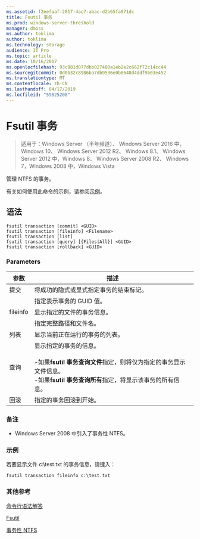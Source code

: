 ```yaml
---
ms.assetid: f2eefaaf-2817-4ac7-abac-d2b65fa971dc
title: Fsutil 事务
ms.prod: windows-server-threshold
manager: dmoss
ms.author: toklima
author: toklima
ms.technology: storage
audience: IT Pro
ms.topic: article
ms.date: 10/16/2017
ms.openlocfilehash: 93c981d077dbb027400a1eb2e2c662f72c14cc44
ms.sourcegitcommit: 0d0b32c8986ba7db9536e0b8648d4ddf9b03e452
ms.translationtype: MT
ms.contentlocale: zh-CN
ms.lasthandoff: 04/17/2019
ms.locfileid: "59825208"
---
```

# <a name="fsutil-transaction"></a>Fsutil 事务
>适用于：Windows Server （半年频道）、 Windows Server 2016 中，Windows 10、 Windows Server 2012 R2、 Windows 8.1、 Windows Server 2012 中，Windows 8、 Windows Server 2008 R2、 Windows 7，Windows 2008 中，Windows Vista

管理 NTFS 的事务。

有关如何使用此命令的示例，请参阅[示例](#BKMK_examples)。

## <a name="syntax"></a>语法

```
fsutil transaction [commit] <GUID>
fsutil transaction [fileinfo] <Filename>
fsutil transaction [list]
fsutil transaction [query] [{Files|All}] <GUID>
fsutil transaction [rollback] <GUID>

```

### <a name="parameters"></a>Parameters

|参数|描述|
|-------------|---------------|
|提交|将成功的隐式或显式指定事务的结束标记。|
|<GUID>|指定表示事务的 GUID 值。|
|fileinfo|显示指定的文件的事务信息。|
|<Filename>|指定完整路径和文件名。|
|列表|显示当前正在运行的事务的列表。|
|查询|显示指定的事务的信息。<br /><br />-如果**fsutil 事务查询文件**指定，则将仅为指定的事务显示文件信息。<br />-如果**fsutil 事务查询所有**指定，将显示该事务的所有信息。|
|回滚|指定的事务回滚到开始。|

### <a name="remarks"></a>备注

-   Windows Server 2008 中引入了事务性 NTFS。

### <a name="BKMK_examples"></a>示例
若要显示文件 c:\test.txt 的事务信息，请键入：

```
fsutil transaction fileinfo c:\test.txt  
```

### <a name="additional-references"></a>其他参考
[命令行语法解答](Command-Line-Syntax-Key.md)

[Fsutil](Fsutil.md)

[事务性 NTFS](https://go.microsoft.com/fwlink/?LinkID=165402)



